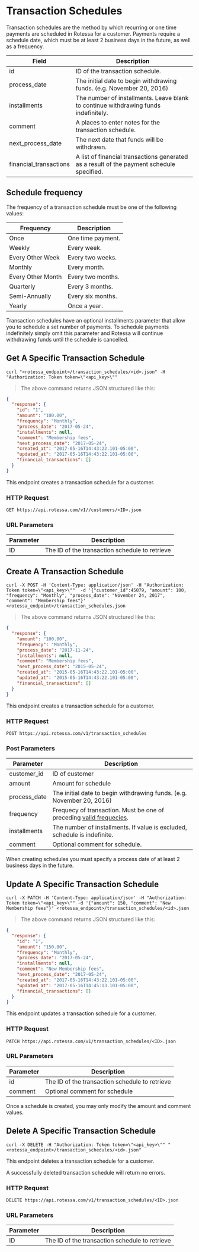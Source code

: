 # Transaction Schedules

Transaction schedules are the method by which recurring or one time payments are scheduled in Rotessa for a customer. Payments require a schedule date, which must be at least 2 business days in the future, as well as a frequency.

Field | Description
--------- | -----------
id | ID of the transaction schedule.
process_date | The initial date to begin withdrawing funds. (e.g. November 20, 2016)
installments | The number of installments. Leave blank to continue withdrawing funds indefinitely.
comment | A places to enter notes for the transaction schedule.
next_process_date | The next date that funds will be withdrawn.
financial_transactions | A list of financial transactions generated as a result of the payment schedule specified.

## Schedule frequency
The frequency of a transaction schedule must be one of the following values:

Frequency | Description
--------- | -------
Once | One time payment.
Weekly | Every week.
Every Other Week | Every two weeks.
Monthly | Every month.
Every Other Month | Every two months.
Quarterly | Every 3 months.
Semi-Annually | Every six months.
Yearly | Once a year.

Transaction schedules have an optional installments parameter that allow you to schedule a set number of payments. To schedule payments indefinitely simply omit this parameter and Rotessa will continue withdrawing funds until the schedule is cancelled.

## Get A Specific Transaction Schedule

```shell
curl "<rotessa_endpoint>/transaction_schedules/<id>.json" -H "Authorization: Token token=\"<api_key>\""
```

> The above command returns JSON structured like this:

```json
{
  "response": {
    "id": "1",
    "amount": "100.00",
    "frequency": "Monthly",
    "process_date": "2017-05-24",
    "installments": null,
    "comment": "Membership fees",
    "next_process_date": "2017-05-24",
    "created_at": "2017-05-16T14:43:22.101-05:00",
    "updated_at": "2017-05-16T14:43:22.101-05:00",
    "financial_transactions": []
  }
}
```

This endpoint creates a transaction schedule for a customer.

### HTTP Request

`GET https://api.rotessa.com/v1//customers/<ID>.json
`

### URL Parameters

Parameter | Description
--------- | -----------
ID | The ID of the transaction schedule to retrieve


## Create A Transaction Schedule

```shell
curl -X POST -H 'Content-Type: application/json' -H "Authorization: Token token=\"<api_key>\""  -d '{"customer_id":45079, "amount": 100, "frequency": "Monthly", "process_date": "November 24, 2017", "comment": "Membership fees"}' <rotessa_endpoint>/transaction_schedules.json
```

> The above command returns JSON structured like this:

```json
{
  "response": {
    "amount": "100.00",
    "frequency": "Monthly",
    "process_date": "2017-11-24",
    "installments": null,
    "comment": "Membership fees",
    "next_process_date": "2015-05-24",
    "created_at": "2015-05-16T14:43:22.101-05:00",
    "updated_at": "2015-05-16T14:43:22.101-05:00",
    "financial_transactions": []
  }
}
```

This endpoint creates a transaction schedule for a customer.

### HTTP Request

`POST https://api.rotessa.com/v1/transaction_schedules`

### Post Parameters

Parameter | Description
--------- | -----------
customer_id | ID of customer
amount | Amount for schedule
process_date | The initial date to begin withdrawing funds. (e.g. November 20, 2016)
frequency | Frequecy of transaction. Must be one of preceding <a href="#schedule-frequency">valid frequecies</a>.
installments | The number of installments. If value is excluded, schedule is indefinite.
comment | Optional comment for schedule.


<aside class="success">
When creating schedules you must specify a process date of at least 2 business days in the future.
</aside>


## Update A Specific Transaction Schedule

```shell
curl -X PATCH -H 'Content-Type: application/json' -H "Authorization: Token token=\"<api_key>\"" -d '{"amount": 150, "comment": "New Membership fees"}' <rotessa_endpoint>/transaction_schedules/<id>.json
```

> The above command returns JSON structured like this:

```json
{
  "response": {
    "id": "1",
    "amount": "150.00",
    "frequency": "Monthly",
    "process_date": "2017-05-24",
    "installments": null,
    "comment": "New Membership fees",
    "next_process_date": "2017-05-24",
    "created_at": "2017-05-16T14:43:22.101-05:00",
    "updated_at": "2017-05-16T14:45:13.101-05:00",
    "financial_transactions": []
  }
}
```

This endpoint updates a transaction schedule for a customer.

### HTTP Request

`PATCH https://api.rotessa.com/v1/transaction_schedules/<ID>.json`

### URL Parameters

Parameter | Description
--------- | -----------
id | The ID of the transaction schedule to retrieve
comment | Optional comment for schedule


<aside class="success">
Once a schedule is created, you may only modify the amount and comment values.
</aside>

## Delete A Specific Transaction Schedule

```shell
curl -X DELETE -H "Authorization: Token token=\"<api_key>\"" "<rotessa_endpoint>/transaction_schedules/<id>.json"
```

This endpoint deletes a transaction schedule for a customer.

A successfully deleted transaction schedule will return no errors.

### HTTP Request

`DELETE https://api.rotessa.com/v1/transaction_schedules/<ID>.json`

### URL Parameters

Parameter | Description
--------- | -----------
ID | The ID of the transaction schedule to retrieve
